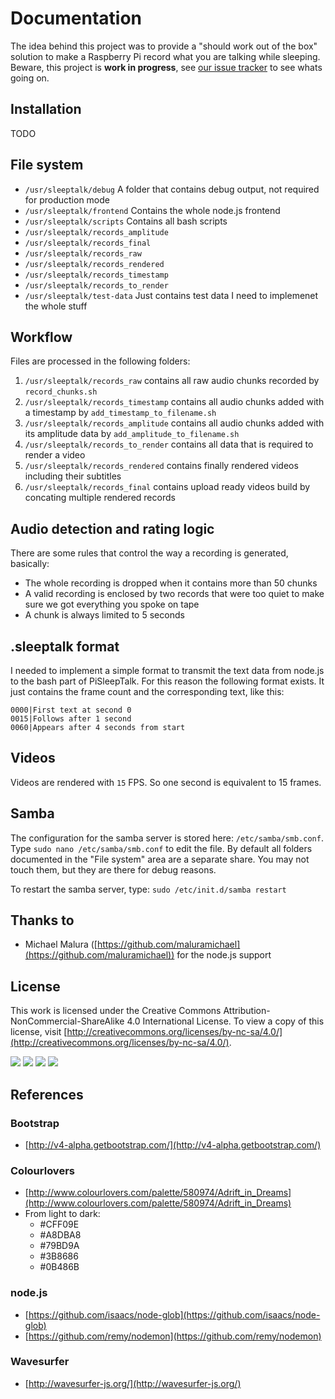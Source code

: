 # Documentation

The idea behind this project was to provide a "should work out of the box" solution to make a Raspberry Pi record what you are talking while sleeping.
Beware, this project is **work in progress**, see [our issue tracker](https://github.com/blaues0cke/PiSleepTalk/issues) to see whats going on.


## Installation

TODO

## File system

* `/usr/sleeptalk/debug` A folder that contains debug output, not required for production mode
* `/usr/sleeptalk/frontend` Contains the whole node.js frontend
* `/usr/sleeptalk/scripts` Contains all bash scripts
* `/usr/sleeptalk/records_amplitude`
* `/usr/sleeptalk/records_final`
* `/usr/sleeptalk/records_raw`
* `/usr/sleeptalk/records_rendered`
* `/usr/sleeptalk/records_timestamp`
* `/usr/sleeptalk/records_to_render`
* `/usr/sleeptalk/test-data` Just contains test data I need to implemenet the whole stuff

## Workflow

Files are processed in the following folders:
 
1. `/usr/sleeptalk/records_raw` contains all raw audio chunks recorded by `record_chunks.sh`
2. `/usr/sleeptalk/records_timestamp` contains all audio chunks added with a timestamp by `add_timestamp_to_filename.sh`
3. `/usr/sleeptalk/records_amplitude` contains all audio chunks added with its amplitude data by `add_amplitude_to_filename.sh`
4. `/usr/sleeptalk/records_to_render` contains all data that is required to render a video
5. `/usr/sleeptalk/records_rendered` contains finally rendered videos including their subtitles
6. `/usr/sleeptalk/records_final` contains upload ready videos build by concating multiple rendered records

## Audio detection and rating logic

There are some rules that control the way a recording is generated, basically:

* The whole recording is dropped when it contains more than 50 chunks
* A valid recording is enclosed by two records that were too quiet to make sure we got everything you spoke on tape
* A chunk is always limited to 5 seconds

## .sleeptalk format

I needed to implement a simple format to transmit the text data from node.js to the bash part of PiSleepTalk.
For this reason the following format exists. It just contains the frame count and the corresponding text, like this:

	0000|First text at second 0
	0015|Follows after 1 second
	0060|Appears after 4 seconds from start

## Videos

Videos are rendered with `15` FPS. So one second is equivalent to 15 frames.

## Samba

The configuration for the samba server is stored here: `/etc/samba/smb.conf`. Type `sudo nano /etc/samba/smb.conf` to edit the file.
By default all folders documented in the "File system" area are a separate share. You may not touch them, but they are there for debug reasons.

To restart the samba server, type: `sudo /etc/init.d/samba restart`

## Thanks to

* Michael Malura ([https://github.com/maluramichael](https://github.com/maluramichael)) for the node.js support

## License

This work is licensed under the Creative Commons Attribution-NonCommercial-ShareAlike 4.0 International License. To view a copy of this license, visit [http://creativecommons.org/licenses/by-nc-sa/4.0/](http://creativecommons.org/licenses/by-nc-sa/4.0/).

![](http://creativecommons.org/wp-content/themes/creativecommons.org/images/chooser_cc.png)
![](http://creativecommons.org/wp-content/themes/creativecommons.org/images/chooser_by.png)
![](http://creativecommons.org/wp-content/themes/creativecommons.org/images/chooser_nc.png)
![](http://creativecommons.org/wp-content/themes/creativecommons.org/images/chooser_sa.png)

## References

### Bootstrap

* [http://v4-alpha.getbootstrap.com/](http://v4-alpha.getbootstrap.com/)

### Colourlovers

* [http://www.colourlovers.com/palette/580974/Adrift_in_Dreams](http://www.colourlovers.com/palette/580974/Adrift_in_Dreams)
* From light to dark:
  * #CFF09E
  * #A8DBA8
  * #79BD9A
  * #3B8686
  * #0B486B

### node.js

* [https://github.com/isaacs/node-glob](https://github.com/isaacs/node-glob)
* [https://github.com/remy/nodemon](https://github.com/remy/nodemon)

### Wavesurfer

* [http://wavesurfer-js.org/](http://wavesurfer-js.org/)